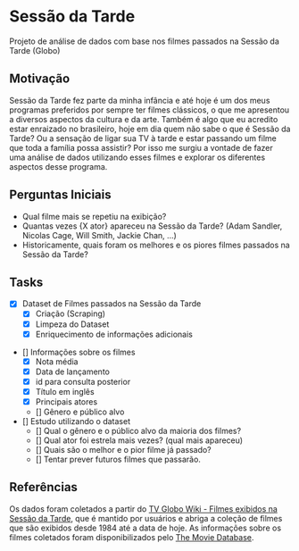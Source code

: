 # Sessão da Tarde

Projeto de análise de dados com base nos filmes passados na Sessão da Tarde (Globo)

## Motivação

Sessão da Tarde fez parte da minha infância e até hoje é um dos meus programas preferidos por sempre ter filmes clássicos, o que me apresentou a diversos aspectos da cultura e da arte. Também é algo que eu acredito estar enraizado no brasileiro, hoje em dia quem não sabe o que é Sessão da Tarde? Ou a sensação de ligar sua TV à tarde e estar passando um filme que toda a família possa assistir? Por isso me surgiu a vontade de fazer uma análise de dados utilizando esses filmes e explorar os diferentes aspectos desse programa.

## Perguntas Iniciais

- Qual filme mais se repetiu na exibição?
- Quantas vezes {X ator} apareceu na Sessão da Tarde? (Adam Sandler, Nicolas Cage, Will Smith, Jackie Chan, ...)
- Historicamente, quais foram os melhores e os piores filmes passados na Sessão da Tarde?

## Tasks

- [x] Dataset de Filmes passados na Sessão da Tarde
    - [x] Criação (Scraping)
    - [x] Limpeza do Dataset
    - [x] Enriquecimento de informações adicionais
- [] Informações sobre os filmes
    - [x] Nota média
    - [x] Data de lançamento
    - [x] id para consulta posterior
    - [x] Título em inglês
    - [x] Principais atores
    - [] Gênero e público alvo
- [] Estudo utilizando o dataset
    - [] Qual o gênero e o público alvo da maioria dos filmes?
    - [] Qual ator foi estrela mais vezes? (qual mais apareceu)
    - [] Quais são o melhor e o pior filme já passado?
    - [] Tentar prever futuros filmes que passarão.


## Referências
Os dados foram coletados a partir do [TV Globo Wiki - Filmes exibidos na Sessão da Tarde](https://tvglobo.fandom.com/pt-br/wiki/Lista_de_filmes_exibidos_na_Sess%C3%A3o_da_Tarde), que é mantido por usuários e abriga a coleção de filmes que são exibidos desde 1984 até a data de hoje.
As informações sobre os filmes coletados foram disponibilizados pelo [The Movie Database](https://www.themoviedb.org).
